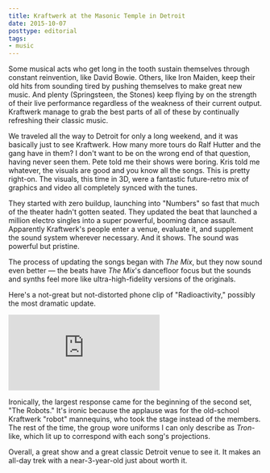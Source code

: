 ```yaml
---
title: Kraftwerk at the Masonic Temple in Detroit
date: 2015-10-07
posttype: editorial
tags:
- music
---
```


Some musical acts who get long in the tooth sustain themselves through constant reinvention, like David Bowie. Others, like Iron Maiden, keep their old hits from sounding tired by pushing themselves to make great new music. And plenty (Springsteen, the Stones) keep flying by on the strength of their live performance regardless of the weakness of their current output. Kraftwerk manage to grab the best parts of all of these by continually refreshing their classic music.

We traveled all the way to Detroit for only a long weekend, and it was basically just to see Kraftwerk. How many more tours do Ralf Hutter and the gang have in them? I don't want to be on the wrong end of that question, having never seen them. Pete told me their shows were boring. Kris told me whatever, the visuals are good and you know all the songs. This is pretty right-on. The visuals, this time in 3D, were a fantastic future-retro mix of graphics and video all completely synced with the tunes.

They started with zero buildup, launching into "Numbers" so fast that much of the theater hadn't gotten seated. They updated the beat that launched a million electro singles into a super powerful, booming dance assault. Apparently Kraftwerk's people enter a venue, evaluate it, and supplement the sound system wherever necessary. And it shows. The sound was powerful but pristine.

The process of updating the songs began with *The Mix*, but they now sound even better — the beats have *The Mix*'s dancefloor focus but the sounds and synths feel more like ultra-high-fidelity versions of the originals.

Here's a not-great but not-distorted phone clip of "Radioactivity," possibly the most dramatic update.

<div class='embed-container'><iframe src='https://www.youtube.com/embed/L9-esZKFVv4' frameborder='0' allowfullscreen></iframe></div>


Ironically, the largest response came for the beginning of the second set, "The Robots." It's ironic because the applause was for the old-school Kraftwerk "robot" mannequins, who took the stage instead of the members. The rest of the time, the group wore uniforms I can only describe as *Tron*-like, which lit up to correspond with each song's projections.

Overall, a great show and a great classic Detroit venue to see it. It makes an all-day trek with a near-3-year-old just about worth it.
